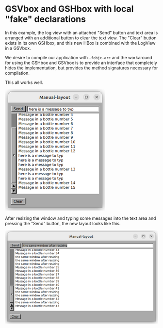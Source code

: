 # GSVbox and GSHbox with local "fake" declarations

In this example, the log view with an attached "Send" button and text area is arranged with an additional button to clear the text view.  The "Clear" button exists in its own GSHbox, and this new HBox is combined with the LogView in a GSVbox.

We desire to compile our application with `-fobjc-arc` and the workaround for using the GSHbox and GSVbox is to provide an interface that completely hides the implementation, but provides the method signatures necessary for compilation.

This all works well.

![original layout](gsvbox-with-decls-pic1.png)

After resizing the window and typing some messages into the text area and pressing the "Send" button, the new layout looks like this.

![resized layout](gsvbox-with-decls-pic2.png)



